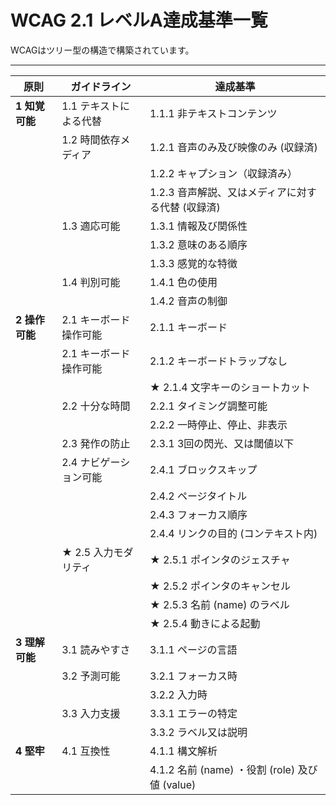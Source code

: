 # WCAG 2.1 レベルA達成基準一覧

WCAGはツリー型の構造で構築されています。

---

| 原則 | ガイドライン | 達成基準 |
|-|-|-|
| **1 知覚可能** | 1.1 テキストによる代替  | 1.1.1 非テキストコンテンツ |
|| 1.2 時間依存メディア | 1.2.1 音声のみ及び映像のみ (収録済) |
||| 1.2.2 キャプション（収録済み） |
||| 1.2.3 音声解説、又はメディアに対する代替 (収録済) |
|| 1.3 適応可能 | 1.3.1 情報及び関係性 |
||| 1.3.2 意味のある順序 |
||| 1.3.3 感覚的な特徴 |
|| 1.4 判別可能 | 1.4.1 色の使用 |
||| 1.4.2 音声の制御 |
| **2 操作可能** | 2.1 キーボード操作可能 | 2.1.1 キーボード |
|| 2.1 キーボード操作可能 | 2.1.2 キーボードトラップなし |
||| ★ 2.1.4 文字キーのショートカット |
|| 2.2 十分な時間 | 2.2.1 タイミング調整可能 |
||| 2.2.2 一時停止、停止、非表示 |
|| 2.3 発作の防止 | 2.3.1 3回の閃光、又は閾値以下 |
|| 2.4 ナビゲーション可能 | 2.4.1 ブロックスキップ |
||| 2.4.2 ページタイトル |
||| 2.4.3 フォーカス順序 |
||| 2.4.4 リンクの目的 (コンテキスト内) |
|| ★ 2.5 入力モダリティ | ★ 2.5.1 ポインタのジェスチャ |
||| ★ 2.5.2 ポインタのキャンセル |
||| ★ 2.5.3 名前 (name) のラベル |
||| ★ 2.5.4 動きによる起動 |
| **3 理解可能** | 3.1 読みやすさ | 3.1.1 ページの言語 |
|| 3.2 予測可能 | 3.2.1 フォーカス時 |
||| 3.2.2 入力時 |
|| 3.3 入力支援 | 3.3.1 エラーの特定 |
||| 3.3.2 ラベル又は説明 |
| **4 堅牢** | 4.1 互換性 | 4.1.1 構文解析 |
||| 4.1.2 名前 (name) ・役割 (role) 及び値 (value) |